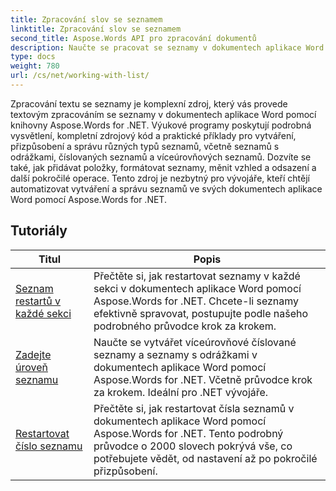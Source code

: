 ```yaml
---
title: Zpracování slov se seznamem
linktitle: Zpracování slov se seznamem
second_title: Aspose.Words API pro zpracování dokumentů
description: Naučte se pracovat se seznamy v dokumentech aplikace Word pomocí Aspose.Words for .NET. Podrobné konzultace s příklady kódu.
type: docs
weight: 780
url: /cs/net/working-with-list/
---
```


Zpracování textu se seznamy je komplexní zdroj, který vás provede textovým zpracováním se seznamy v dokumentech aplikace Word pomocí knihovny Aspose.Words for .NET. Výukové programy poskytují podrobná vysvětlení, kompletní zdrojový kód a praktické příklady pro vytváření, přizpůsobení a správu různých typů seznamů, včetně seznamů s odrážkami, číslovaných seznamů a víceúrovňových seznamů. Dozvíte se také, jak přidávat položky, formátovat seznamy, měnit vzhled a odsazení a další pokročilé operace. Tento zdroj je nezbytný pro vývojáře, kteří chtějí automatizovat vytváření a správu seznamů ve svých dokumentech aplikace Word pomocí Aspose.Words for .NET.

 ## Tutoriály
| Titul | Popis |
| --- | --- |
| [Seznam restartů v každé sekci](./restart-list-at-each-section/)  | Přečtěte si, jak restartovat seznamy v každé sekci v dokumentech aplikace Word pomocí Aspose.Words for .NET. Chcete-li seznamy efektivně spravovat, postupujte podle našeho podrobného průvodce krok za krokem. |
| [Zadejte úroveň seznamu](./specify-list-level/) | Naučte se vytvářet víceúrovňové číslované seznamy a seznamy s odrážkami v dokumentech aplikace Word pomocí Aspose.Words for .NET. Včetně průvodce krok za krokem. Ideální pro .NET vývojáře. |
| [Restartovat číslo seznamu](./restart-list-number/) | Přečtěte si, jak restartovat čísla seznamů v dokumentech aplikace Word pomocí Aspose.Words for .NET. Tento podrobný průvodce o 2000 slovech pokrývá vše, co potřebujete vědět, od nastavení až po pokročilé přizpůsobení. |